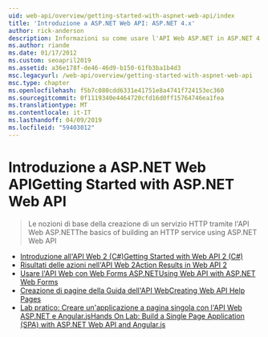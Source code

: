 ```yaml
---
uid: web-api/overview/getting-started-with-aspnet-web-api/index
title: 'Introduzione a ASP.NET Web API: ASP.NET 4.x'
author: rick-anderson
description: Informazioni su come usare l'API Web ASP.NET in ASP.NET 4.x per compilare rapidamente servizi HTTP che soddisfano una vasta gamma di client.
ms.author: riande
ms.date: 01/17/2012
ms.custom: seoapril2019
ms.assetid: a36e178f-de46-46d9-b150-61fb3ba1b4d3
msc.legacyurl: /web-api/overview/getting-started-with-aspnet-web-api
msc.type: chapter
ms.openlocfilehash: f5b7c080cdd6331e41751e8a4741f724153ec360
ms.sourcegitcommit: 0f1119340e4464720cfd16d0ff15764746ea1fea
ms.translationtype: MT
ms.contentlocale: it-IT
ms.lasthandoff: 04/09/2019
ms.locfileid: "59403012"
---
```

# <a name="getting-started-with-aspnet-web-api"></a><span data-ttu-id="b499a-103">Introduzione a ASP.NET Web API</span><span class="sxs-lookup"><span data-stu-id="b499a-103">Getting Started with ASP.NET Web API</span></span>

> <span data-ttu-id="b499a-104">Le nozioni di base della creazione di un servizio HTTP tramite l'API Web ASP.NET</span><span class="sxs-lookup"><span data-stu-id="b499a-104">The basics of building an HTTP service using ASP.NET Web API</span></span>


- [<span data-ttu-id="b499a-105">Introduzione all'API Web 2 (C#)</span><span class="sxs-lookup"><span data-stu-id="b499a-105">Getting Started with Web API 2 (C#)</span></span>](tutorial-your-first-web-api.md)
- [<span data-ttu-id="b499a-106">Risultati delle azioni nell'API Web 2</span><span class="sxs-lookup"><span data-stu-id="b499a-106">Action Results in Web API 2</span></span>](action-results.md)
- [<span data-ttu-id="b499a-107">Usare l'API Web con Web Forms ASP.NET</span><span class="sxs-lookup"><span data-stu-id="b499a-107">Using Web API with ASP.NET Web Forms</span></span>](using-web-api-with-aspnet-web-forms.md)
- [<span data-ttu-id="b499a-108">Creazione di pagine della Guida dell'API Web</span><span class="sxs-lookup"><span data-stu-id="b499a-108">Creating Web API Help Pages</span></span>](creating-api-help-pages.md)
- [<span data-ttu-id="b499a-109">Lab pratico: Creare un'applicazione a pagina singola con l'API Web ASP.NET e Angular.js</span><span class="sxs-lookup"><span data-stu-id="b499a-109">Hands On Lab: Build a Single Page Application (SPA) with ASP.NET Web API and Angular.js</span></span>](build-a-single-page-application-spa-with-aspnet-web-api-and-angularjs.md)
